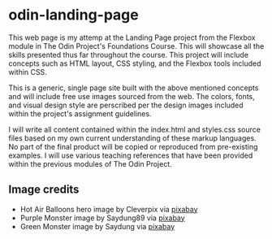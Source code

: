 # odin-landing-page

This web page is my attemp at the Landing Page project from the Flexbox module in The Odin Project's Foundations Course. This will showcase all the skills presented thus far throughout the course. This project will include concepts such as HTML layout, CSS styling, and the Flexbox tools included within CSS.

This is a generic, single page site built with the above mentioned concepts and will include free use images sourced from the web. The colors, fonts, and visual design style are perscribed per the design images included within the project's assignment guidelines.

I will write all content contained within the index.html and styles.css source files based on my own current understanding of these markup languages. No part of the final product will be copied or reproduced from pre-existing examples. I will use various teaching references that have been provided within the previous modules of The Odin Project.

## Image credits
- Hot Air Balloons hero image by Cleverpix via [pixabay](https://pixabay.com/photos/sky-hot-air-balloons-sunset-1373167/)
- Purple Monster image by Saydung89 via [pixabay](https://pixabay.com/illustrations/monster-character-cute-animal-6255501/)
- Green Monster image by Saydung via [pixabay](https://pixabay.com/vectors/monster-character-cartoon-creature-5734475/)
